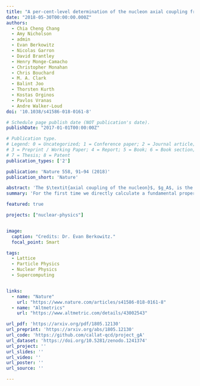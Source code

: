 ```yaml
---
title: "A per-cent-level determination of the nucleon axial coupling from quantum chromodynamics"
date: "2018-05-30T00:00:00.000Z"
authors:
  - Chia Cheng Chang
  - Amy Nicholson
  - admin
  - Evan Berkowitz
  - Nicolas Garron
  - David Brantley
  - Henry Monge-Camacho
  - Christopher Monahan
  - Chris Bouchard
  - M. A. Clark
  - Balint Joo
  - Thorsten Kurth
  - Kostas Orginos
  - Pavlos Vranas
  - Andre Walker-Loud
doi: '10.1038/s41586-018-0161-8'

# Schedule page publish date (NOT publication's date).
publishDate: "2017-01-01T00:00:00Z"

# Publication type.
# Legend: 0 = Uncategorized; 1 = Conference paper; 2 = Journal article;
# 3 = Preprint / Working Paper; 4 = Report; 5 = Book; 6 = Book section;
# 7 = Thesis; 8 = Patent
publication_types: ['2']

publication: 'Nature 558, 91–94 (2018)'
publication_short: 'Nature'

abstract: 'The $\textit{axial coupling of the nucleon}$, $g_A$, is the strength of its coupling to the $\textit{weak}$ axial current of the Standard Model of particle physics, in much the same way as the electric charge is the strength of the coupling to the electromagnetic current. This axial coupling dictates the rate at which neutrons decay to protons, the strength of the attractive long-range force between nucleons and other features of nuclear physics. Precision tests of the Standard Model in nuclear environments require a quantitative understanding of nuclear physics rooted in Quantum Chromodynamics, a pillar of the Standard Model. The prominence of $g_A$ makes it a benchmark quantity to determine theoretically - a difficult task because quantum chromodynamics is non-perturbative, precluding known analytical methods. Lattice Quantum Chromodynamics provides a rigorous, non-perturbative definition of quantum chromodynamics that can be implemented numerically. It has been estimated that a precision of two percent would be possible by 2020 if two challenges are overcome: contamination of $g_A$ from excited states must be controlled in the calculations and statistical precision must be improved markedly. Here we report a calculation of $g_A^{QCD} = 1.271\pm0.013$, using an unconventional method inspired by the Feynman-Hellmann theorem that overcomes these challenges.'
summary: 'For the first time we directly calculate a fundamental property of the neutron from the equations of quantum chromodynamics without relying on experimental measurements. We reach a sub-percent precision, many years ahead of what was previously conceived, thanks to a new algorithmical improvement to reduce the stochastic noise in our calculation.'

featured: true

projects: ["nuclear-physics"]


image:
  caption: "Credits: Dr. Evan Berkowitz."
  focal_point: Smart

tags:
  - Lattice
  - Particle Physics
  - Nuclear Physics
  - Supercomputing


links:
  - name: "Nature"
    url: "https://www.nature.com/articles/s41586-018-0161-8"
  - name: "Altmetrics"
    url: "https://www.altmetric.com/details/43002543"

url_pdf: 'https://arxiv.org/pdf/1805.12130'
url_preprint: 'https://arxiv.org/abs/1805.12130'
url_code: 'https://github.com/callat-qcd/project_gA'
url_dataset: 'https://doi.org/10.5281/zenodo.1241374'
url_project: ''
url_slides: ''
url_video: ''
url_poster: ''
url_source: ''

---
```

